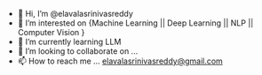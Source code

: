 - 👋 Hi, I’m @elavalasrinivasreddy
- 👀 I’m interested on {Machine Learning || Deep Learning || NLP || Computer Vision }
- 🌱 I’m currently learning LLM
- 💞️ I’m looking to collaborate on ...
- 📫 How to reach me ... elavalasrinivasreddy@gmail.com

<!---
elavalasrinivasreddy/elavalasrinivasreddy is a ✨ special ✨ repository because its `README.md` (this file) appears on your GitHub profile.
You can click the Preview link to take a look at your changes.
--->
